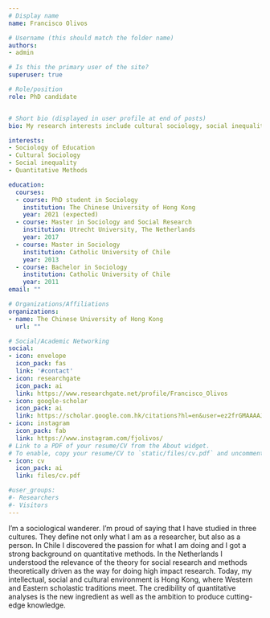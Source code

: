 ```yaml
---
# Display name
name: Francisco Olivos

# Username (this should match the folder name)
authors:
- admin

# Is this the primary user of the site?
superuser: true

# Role/position
role: PhD candidate


# Short bio (displayed in user profile at end of posts)
bio: My research interests include cultural sociology, social inequality, sociology of education and quantitative methods.

interests:
- Sociology of Education
- Cultural Sociology
- Social inequality
- Quantitative Methods

education:
  courses:
  - course: PhD student in Sociology
    institution: The Chinese University of Hong Kong
    year: 2021 (expected)
  - course: Master in Sociology and Social Research
    institution: Utrecht University, The Netherlands
    year: 2017
  - course: Master in Sociology 
    institution: Catholic University of Chile
    year: 2013
  - course: Bachelor in Sociology 
    institution: Catholic University of Chile
    year: 2011
email: ""

# Organizations/Affiliations
organizations:
- name: The Chinese University of Hong Kong
  url: ""

# Social/Academic Networking
social:
- icon: envelope
  icon_pack: fas
  link: '#contact'
- icon: researchgate
  icon_pack: ai
  link: https://www.researchgate.net/profile/Francisco_Olivos
- icon: google-scholar
  icon_pack: ai
  link: https://scholar.google.com.hk/citations?hl=en&user=ez2frGMAAAAJ
- icon: instagram
  icon_pack: fab
  link: https://www.instagram.com/fjolivos/
# Link to a PDF of your resume/CV from the About widget.
# To enable, copy your resume/CV to `static/files/cv.pdf` and uncomment the lines below.  
- icon: cv
  icon_pack: ai
  link: files/cv.pdf

#user_groups:
#- Researchers
#- Visitors
---
```


I’m a sociological wanderer. I’m proud of saying that I have studied in three cultures. They define not only what I am as a researcher, but also as a person.  In Chile I discovered the passion for what I am doing and I got a strong background on quantitative methods. In the Netherlands I understood the relevance of the theory for social research and methods theoretically driven as the way for doing high impact research. Today, my intellectual, social and cultural environment is Hong Kong, where Western and Eastern scholastic traditions meet. The credibility of quantitative analyses is the new ingredient as well as the ambition to produce cutting-edge knowledge.


